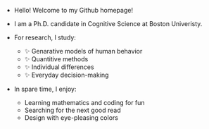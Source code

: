 - Hello! Welcome to my Github homepage! 

- I am a Ph.D. candidate in Cognitive Science at Boston Univeristy. 

- For research, I study:
  - ✨ Genarative models of human behavior
  - ✨ Quantitive methods
  - ✨ Individual differences
  - ✨ Everyday decision-making
  
- In spare time, I enjoy:
  - Learning mathematics and coding for fun 
  - Searching for the next good read 
  - Design with eye-pleasing colors


